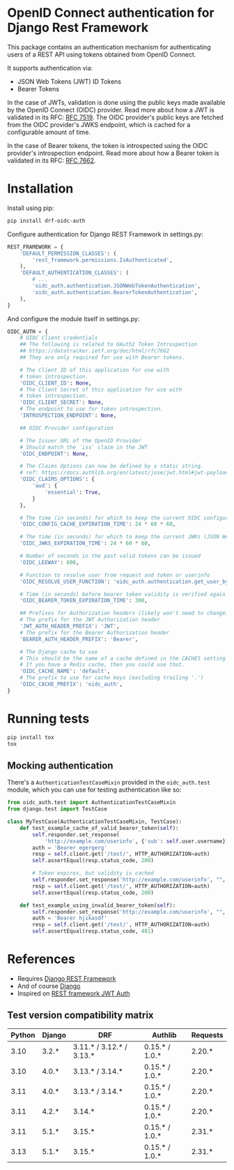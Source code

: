 # OpenID Connect authentication for Django Rest Framework

This package contains an authentication mechanism for authenticating 
users of a REST API using tokens obtained from OpenID Connect.

It supports authentication via:
 - JSON Web Tokens (JWT) ID Tokens
 - Bearer Tokens

In the case of JWTs, validation is done using the public keys made available by the OpenID Connect (OIDC) provider.
Read more about how a JWT is validated in its RFC: [RFC 7519](https://datatracker.ietf.org/doc/html/rfc7519).
The OIDC provider's public keys are fetched from the OIDC provider's JWKS endpoint, which is cached for a configurable amount of time.

In the case of Bearer tokens, the token is introspected using the OIDC provider's introspection endpoint.
Read more about how a Bearer token is validated in its RFC: [RFC 7662](https://datatracker.ietf.org/doc/html/rfc7662).

# Installation

Install using pip:

```sh
pip install drf-oidc-auth
```

Configure authentication for Django REST Framework in settings.py:

```py
REST_FRAMEWORK = {
    'DEFAULT_PERMISSION_CLASSES': (
        'rest_framework.permissions.IsAuthenticated',
    ),
    'DEFAULT_AUTHENTICATION_CLASSES': (
        # ...
        'oidc_auth.authentication.JSONWebTokenAuthentication',
        'oidc_auth.authentication.BearerTokenAuthentication',
    ),
}
```

And configure the module itself in settings.py:
```py
OIDC_AUTH = {
    # OIDC Client credentials
    ## The following is related to OAuth2 Token Introspection
    ## https://datatracker.ietf.org/doc/html/rfc7662
    ## They are only required for use with Bearer tokens.

    # The Client ID of this application for use with
    # token introspection.
    'OIDC_CLIENT_ID': None,
    # The Client Secret of this application for use with
    # token introspection.
    'OIDC_CLIENT_SECRET': None,
    # The endpoint to use for token introspection.
    'INTROSPECTION_ENDPOINT': None,

    ## OIDC Provider configuration

    # The Issuer URL of the OpenID Provider
    # Should match the `iss` claim in the JWT
    'OIDC_ENDPOINT': None,

    # The Claims Options can now be defined by a static string.
    # ref: https://docs.authlib.org/en/latest/jose/jwt.html#jwt-payload-claims-validation
    'OIDC_CLAIMS_OPTIONS': {
        'aud': {
            'essential': True,
        }
    },

    # The time (in seconds) for which to keep the current OIDC configuration in cache 
    'OIDC_CONFIG_CACHE_EXPIRATION_TIME': 24 * 60 * 60,

    # The time (in seconds) for which to keep the current JWKs (JSON Web Keys) in cache for validating JWTs.
    'OIDC_JWKS_EXPIRATION_TIME': 24 * 60 * 60,

    # Number of seconds in the past valid tokens can be issued
    'OIDC_LEEWAY': 600,

    # Function to resolve user from request and token or userinfo
    'OIDC_RESOLVE_USER_FUNCTION': 'oidc_auth.authentication.get_user_by_id',

    # Time (in seconds) before bearer token validity is verified again 
    'OIDC_BEARER_TOKEN_EXPIRATION_TIME': 300,

    ## Prefixes for Authorization headers (likely won't need to change)
    # The prefix for the JWT Authorization header
    'JWT_AUTH_HEADER_PREFIX': 'JWT',
    # The prefix for the Bearer Authorization header
    'BEARER_AUTH_HEADER_PREFIX': 'Bearer',

    # The Django cache to use
    # This should be the name of a cache defined in the CACHES setting (defaults to 'default')
    # If you have a Redis cache, then you could use that.
    'OIDC_CACHE_NAME': 'default',
    # The prefix to use for cache keys (excluding trailing '.')
    'OIDC_CACHE_PREFIX': 'oidc_auth',
}
```

# Running tests

```sh
pip install tox
tox
```

## Mocking authentication

There's a `AuthenticationTestCaseMixin` provided in the `oidc_auth.test` module, which you 
can use for testing authentication like so:
```python
from oidc_auth.test import AuthenticationTestCaseMixin
from django.test import TestCase

class MyTestCase(AuthenticationTestCaseMixin, TestCase):
    def test_example_cache_of_valid_bearer_token(self):
        self.responder.set_response(
            'http://example.com/userinfo', {'sub': self.user.username})
        auth = 'Bearer egergerg'
        resp = self.client.get('/test/', HTTP_AUTHORIZATION=auth)
        self.assertEqual(resp.status_code, 200)

        # Token expires, but validity is cached
        self.responder.set_response('http://example.com/userinfo', "", 401)
        resp = self.client.get('/test/', HTTP_AUTHORIZATION=auth)
        self.assertEqual(resp.status_code, 200)

    def test_example_using_invalid_bearer_token(self):
        self.responder.set_response('http://example.com/userinfo', "", 401)
        auth = 'Bearer hjikasdf'
        resp = self.client.get('/test/', HTTP_AUTHORIZATION=auth)
        self.assertEqual(resp.status_code, 401)
```

# References

* Requires [Django REST Framework](http://www.django-rest-framework.org/)
* And of course [Django](https://www.djangoproject.com/)
* Inspired on [REST framework JWT Auth](https://github.com/GetBlimp/django-rest-framework-jwt)

## Test version compatibility matrix

| Python | Django | DRF | Authlib | Requests |
| --- | --- | --- | --- | --- |
| 3.10 | 3.2.* | 3.11.* / 3.12.* / 3.13.* | 0.15.* / 1.0.* | 2.20.* |
| 3.10 | 4.0.* | 3.13.* / 3.14.* | 0.15.* / 1.0.* | 2.20.* |
| 3.11 | 4.0.* | 3.13.* / 3.14.* | 0.15.* / 1.0.* | 2.20.* |
| 3.11 | 4.2.* | 3.14.* | 0.15.* / 1.0.* | 2.20.* |
| 3.11 | 5.1.* | 3.15.* | 0.15.* / 1.0.* | 2.31.* |
| 3.13 | 5.1.* | 3.15.* | 0.15.* / 1.0.* | 2.31.* |
